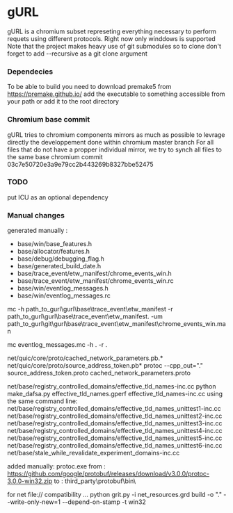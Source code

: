 # gURL
gURL is a chromium subset represeting everything necessary to perform requets using different protocols.
Right now only winddows is supported
Note that the project makes heavy use of git submodules so to clone don't forget to add --recursive as a git clone argument 

### Dependecies
To be able to build you need to download premake5 from https://premake.github.io/ add the executable to something accessible from your path or add it to the root directory 

### Chromium base commit
gURL tries to chromium components mirrors as much as possible to levrage directly the developpement done within chromium master branch
For all files that do not have a propper individual mirror, we try to synch all files to the same base chromium commit
03c7e50720e3a9e79cc2b443269b8327bbe52475

### TODO
put ICU as an optional dependency 

### Manual changes
generated manually :
- base/win/base_features.h 
- base/allocator/features.h
- base/debug/debugging_flag.h
- base/generated_build_date.h
- base/trace_event/etw_manifest/chrome_events_win.h
- base/trace_event/etw_manifest/chrome_events_win.rc
- base/win/eventlog_messages.h
- base/win/eventlog_messages.rc

mc -h path_to_gurl\gurl\base\trace_event\etw_manifest -r path_to_gurl\gurl\base\trace_event\etw_manifest\. -um path_to_gurl\git\gurl\base\trace_event\etw_manifest\chrome_events_win.man

mc eventlog_messages.mc -h . -r .

net/quic/core/proto/cached_network_parameters.pb.*
net/quic/core/proto/source_address_token.pb*
protoc --cpp_out="." source_address_token.proto cached_network_parameters.proto

net/base/registry_controlled_domains/effective_tld_names-inc.cc
python make_dafsa.py effective_tld_names.gperf effective_tld_names-inc.cc
using the same command line:
net/base/registry_controlled_domains/effective_tld_names_unittest1-inc.cc
net/base/registry_controlled_domains/effective_tld_names_unittest2-inc.cc
net/base/registry_controlled_domains/effective_tld_names_unittest3-inc.cc
net/base/registry_controlled_domains/effective_tld_names_unittest4-inc.cc
net/base/registry_controlled_domains/effective_tld_names_unittest5-inc.cc
net/base/registry_controlled_domains/effective_tld_names_unittest6-inc.cc
net/base/stale_while_revalidate_experiment_domains-inc.cc


added manually:
protoc.exe
  from : https://github.com/google/protobuf/releases/download/v3.0.0/protoc-3.0.0-win32.zip
  to : third_party\protobuf\bin\

for net file:// compatibility ...
python grit.py -i net_resources.grd build -o "." --write-only-new=1 --depend-on-stamp -t win32